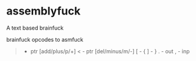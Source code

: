 # assemblyfuck
A text based brainfuck

brainfuck opcodes to asmfuck

> - ptr [add/plus/p/+]
< - ptr [del/minus/m/-]
[ - {
] - }
. - out
, - inp
